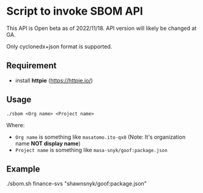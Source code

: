 # Script to invoke SBOM API

This API is Open beta as of 2022/11/18. 
API version will likely be changed at GA.

Only cyclonedx+json format is supported.

## Requirement

- install **httpie** (https://httpie.io/)

## Usage

```
./sbom <Org name> <Project name>
```

Where:
- `Org name` is something like `masatomo.ito-qx0` (Note: It's organization name **NOT display name**)
- `Project name` is something like `masa-snyk/goof:package.json` 

## Example

./sbom.sh finance-svs "shawnsnyk/goof:package.json"
